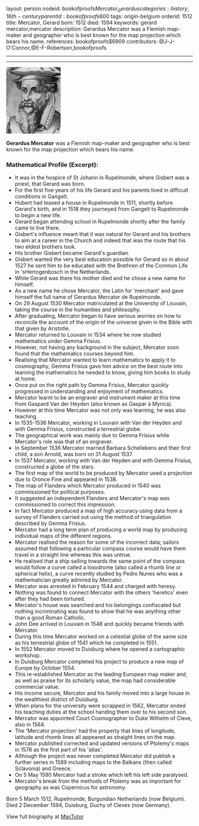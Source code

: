 layout: person
nodeid: bookofproofs$Mercator_Gerardus
categories: history,16th-century
parentid: bookofproofs$600
tags: origin-belgium
orderid: 1512
title: Mercator, Gerard
born: 1512
died: 1594
keywords: gerard mercator,mercator
description: Gerardus Mercator was a Flemish map-maker and geographer who is best known for the map projection which bears his name.
references: bookofproofs$6909
contributors: @J-J-O'Connor,@E-F-Robertson,bookofproofs

---



---

![Mercator_Gerardus.jpg](https://github.com/bookofproofs/bookofproofs.github.io/blob/main/_sources/_assets/images/portraits/Mercator_Gerardus.jpg?raw=true)

**Gerardus Mercator** was a Flemish map-maker and geographer who is best known for the map projection which bears his name.

### Mathematical Profile (Excerpt):
* It was in the hospice of St Johann in Rupelmonde, where Gisbert was a priest, that Gerard was born.
* For the first five years of his life Gerard and his parents lived in difficult conditions in Gangelt.
* Hubert had leased a house in Rupelmonde in 1511, shortly before Gerard's birth, and in 1518 they journeyed from Gangelt to Rupelmonde to begin a new life.
* Gerard began attending school in Rupelmonde shortly after the family came to live there.
* Gisbert's influence meant that it was natural for Gerard and his brothers to aim at a career in the Church and indeed that was the route that his two eldest brothers took.
* His brother Gisbert became Gerard's guardian.
* Gisbert wanted the very best education possible for Gerard so in about 1527 he sent him to be educated with the Brethren of the Common Life in 'sHertogenbosch in the Netherlands.
* While Gerard was there his mother died and he chose a new name for himself.
* As a new name he chose Mercator, the Latin for 'merchant' and gave himself the full name of Gerardus Mercator de Rupelmonde.
* On 29 August 1530 Mercator matriculated at the University of Louvain, taking the course in the humanities and philosophy.
* After graduating, Mercator began to have serious worries on how to reconcile the account of the origin of the universe given in the Bible with that given by Aristotle.
* Mercator returned to Louvain in 1534 where he now studied mathematics under Gemma Frisius.
* However, not having any background in the subject, Mercator soon found that the mathematics courses beyond him.
* Realising that Mercator wanted to learn mathematics to apply it to cosmography, Gemma Frisius gave him advice on the best route into learning the mathematics he needed to know, giving him books to study at home.
* Once put on the right path by Gemma Frisius, Mercator quickly progressed in understanding and enjoyment of mathematics.
* Mercator learnt to be an engraver and instrument maker at this time from Gaspard Van der Heyden (also known as Gaspar à Myrica).
* However at this time Mercator was not only was learning, he was also teaching.
* In 1535-1536 Mercator, working in Louvain with Van der Heyden and with Gemma Frisius, constructed a terrestrial globe.
* The geographical work was mainly due to Gemma Frisius while Mercator's role was that of an engraver.
* In September 1536 Mercator married Barbara Schellekens and their first child, a son Arnold, was born on 31 August 1537.
* In 1537 Mercator, working with Van der Heyden and with Gemma Frisius, constructed a globe of the stars.
* The first map of the world to be produced by Mercator used a projection due to Oronce Fine and appeared in 1538.
* The map of Flanders which Mercator produced in 1540 was commissioned for political purposes.
* It suggested an independent Flanders and Mercator's map was commissioned to correct this impression.
* In fact Mercator produced a map of high accuracy using data from a survey of Flanders carried out using the method of triangulation described by Gemma Frisius.
* Mercator had a long term plan of producing a world map by producing individual maps of the different regions.
* Mercator realised the reason for some of the incorrect data; sailors assumed that following a particular compass course would have them travel in a straight line whereas this was untrue.
* He realised that a ship sailing towards the same point of the compass would follow a curve called a loxodrome (also called a rhumb line or spherical helix), a curve recently studied by Pedro Nunes who was a mathematician greatly admired by Mercator.
* Mercator was arrested in February 1544 and charged with heresy.
* Nothing was found to connect Mercator with the others 'heretics' even after they had been tortured.
* Mercator's house was searched and his belongings confiscated but nothing incriminating was found to show that he was anything other than a good Roman Catholic.
* John Dee arrived in Louvain in 1548 and quickly became friends with Mercator.
* During this time Mercator worked on a celestial globe of the same size as his terrestrial globe of 1541 which he completed in 1551.
* In 1552 Mercator moved to Duisburg where he opened a cartographic workshop.
* In Duisburg Mercator completed his project to produce a new map of Europe by October 1554.
* This re-established Mercator as the leading European map maker and, as well as praise for its scholarly value, the map had considerable commercial value.
* His income secure, Mercator and his family moved into a large house in the wealthiest district of Duisburg.
* When plans for the university were scrapped in 1562, Mercator ended his teaching duties at the school handing them over to his second son.
* Mercator was appointed Court Cosmographer to Duke Wilhelm of Cleve, also in 1564.
* The 'Mercator projection' had the property that lines of longitude, latitude and rhomb lines all appeared as straight lines on the map.
* Mercator published corrected and updated versions of Ptolemy's maps in 1578 as the first part of his 'atlas'.
* Although the project was never completed Mercator did publish a further series in 1589 including maps to the Balkans (then called Sclavonia) and Greece.
* On 5 May 1590 Mercator had a stroke which left his left side paralysed.
* Mercator's break from the methods of Ptolemy was as important for geography as was Copernicus for astronomy.

Born 5 March 1512, Rupelmonde, Burgundian Netherlands (now Belgium). Died 2 December 1594, Duisburg, Duchy of Cleves (now Germany).

View full biography at [MacTutor](https://mathshistory.st-andrews.ac.uk/Biographies/Mercator_Gerardus/)
